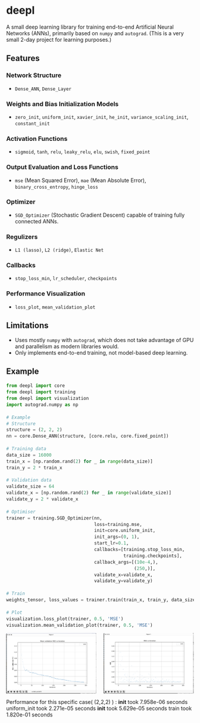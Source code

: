 # deepl

A small deep learning library for training end-to-end Artificial Neural Networks (ANNs), primarily based on `numpy` and `autograd`. (This is a very small 2-day project for learning purposes.)

## Features

### Network Structure
- `Dense_ANN`, `Dense_Layer`

### Weights and Bias Initialization Models
- `zero_init`, `uniform_init`, `xavier_init`, `he_init`, `variance_scaling_init`, `constant_init`

### Activation Functions
- `sigmoid`, `tanh`, `relu`, `leaky_relu`, `elu`, `swish`, `fixed_point`

### Output Evaluation and Loss Functions
- `mse` (Mean Squared Error), `mae` (Mean Absolute Error), `binary_cross_entropy`, `hinge_loss`

### Optimizer
- `SGD_Optimizer` (Stochastic Gradient Descent) capable of training fully connected ANNs.

### Regulizers
- `L1 (lasso)`, `L2 (ridge)`, `Elastic Net`

### Callbacks
- `stop_loss_min`, `lr_scheduler`, `checkpoints`

### Performance Visualization
- `loss_plot`, `mean_validation_plot`

## Limitations
- Uses mostly `numpy` with `autograd`, which does not take advantage of GPU and parallelism as modern libraries would.
- Only implements end-to-end training, not model-based deep learning.

## Example

```python
from deepl import core
from deepl import training
from deepl import visualization
import autograd.numpy as np

# Example
# Structure
structure = (2, 2, 2)
nn = core.Dense_ANN(structure, [core.relu, core.fixed_point])

# Training data
data_size = 16000
train_x = [np.random.rand(2) for _ in range(data_size)]
train_y = 2 * train_x

# Validation data
validate_size = 64
validate_x = [np.random.rand(2) for _ in range(validate_size)]
validate_y = 2 * validate_x

# Optimiser
trainer = training.SGD_Optimizer(nn,
                                 loss=training.mse,
                                 init=core.uniform_init,
                                 init_args=(0, 1),
                                 start_lr=0.1,
                                 callbacks=[training.stop_loss_min,
                                            training.checkpoints],
                                 callback_args=[(10e-4,),
                                                (250,)],
                                 validate_x=validate_x,
                                 validate_y=validate_y)

# Train
weights_tensor, loss_values = trainer.train(train_x, train_y, data_size)

# Plot
visualization.loss_plot(trainer, 0.5, 'MSE')
visualization.mean_validation_plot(trainer, 0.5, 'MSE')
```

<div style="display: flex; justify-content: space-between;">
    <img src="images/img1.png" alt="Image 1" style="width: 48%;">
    <img src="images/img2.png" alt="Image 2" style="width: 48%;">
</div>

Performance for this specific case( (2,2,2) ) : 
__init__ took 7.958e-06 seconds
uniform_init took 2.271e-05 seconds
__init__ took 5.629e-05 seconds
train took 1.820e-01 seconds








